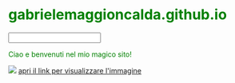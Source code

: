 # gabrielemaggioncalda.github.io

<!DOCTYPE html>
<html>
  <form>
<input type=”text”>
  </form>
  <head>
    <title>benvenuti su questo sito!!</title>
    <style>
      body {
         color: green;
      }
    </style>
  </head>
  <body>
    <p>Ciao e benvenuti nel mio magico sito!</p>
    <img src="http://www.starcoppe.it/images/grafica-immagine-b.jpg"/>
<a href="https://www.google.it/search?q=magia&client=safari&hl=it-it&prmd=ivn&source=lnms&tbm=isch&sa=X&ved=0ahUKEwi91b6dyMzdAhUCJBoKHVQ1AKEQ_AUIESgB&biw=320&bih=454&dpr=2#imgrc=rsRrpOB8nFG4TM">apri il link per visualizzare l'immagine</>
   </body>
</html>
